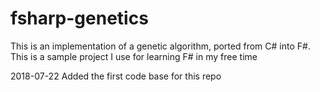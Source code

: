 # fsharp-genetics
This is an implementation of a genetic algorithm, ported from C# into F#.
This is a sample project I use for learning F# in my free time

2018-07-22 Added the first code base for this repo